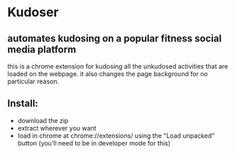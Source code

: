 # Kudoser
automates kudosing on a popular fitness social media platform
---
this is a chrome extension for kudosing all the unkudosed activities that are loaded on the webpage. it also changes the page background for no particular reason.

## Install:
- download the zip
- extract wherever you want
- load in chrome at chrome://extensions/ using the "Load unpacked" button (you'll need to be in developer mode for this)
